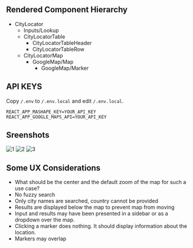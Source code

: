 ## Rendered Component Hierarchy

* CityLocator
  * Inputs/Lookup
  * CityLocatorTable
    * CityLocatorTableHeader
    * CityLocatorTableRow
  * CityLocatorMap
    * GoogleMap/Map
      * GoogleMap/Marker

## API KEYS

Copy `/.env` to `/.env.local` and edit `/.env.local`.

```
REACT_APP_MASHAPE_KEY=YOUR_API_KEY
REACT_APP_GOOGLE_MAPS_API=YOUR_API_KEY

```

## Sreenshots

![1](https://user-images.githubusercontent.com/99786/47276222-95798000-d583-11e8-8e13-05fbb7bd0e58.png)
![2](https://user-images.githubusercontent.com/99786/47276224-96121680-d583-11e8-81d8-20b877ae37cd.png)
![3](https://user-images.githubusercontent.com/99786/47276225-96121680-d583-11e8-8b4e-200b74699e7c.png)

## Some UX Considerations

* What should be the center and the default zoom of the map for such a use case?
* No fuzzy search
* Only city names are searched, country cannot be provided
* Results are displayed below the map to prevent map from moving
* Input and results may have been presented in a sidebar or as a dropdown over the map.
* Clicking a marker does nothing. It should display information about the location.
* Markers may overlap
